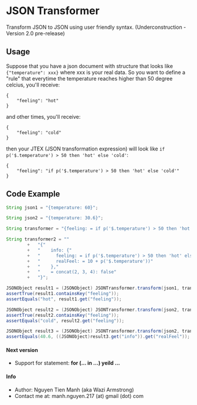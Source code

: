 # JSON Transformer
Transform JSON to JSON using user friendly syntax.
(Underconstruction - Version 2.0 pre-release)
## Usage
Suppose that you have a json document with structure that looks like `{"temperature": xxx}` where xxx is your real data.
So you want to define a "rule" that everytime the temperature reaches higher than 50 degree celcius, you'll receive:
```
{
    "feeling": "hot"
}
```
and other times, you'll receive:
```
{
    "feeling": "cold"
}
```
then your JTEX (JSON transformation expression) will look like `if p('$.temperature') > 50 then 'hot' else 'cold'`:
```
{
    "feeling": "if p('$.temperature') > 50 then 'hot' else 'cold'"
}
```
## Code Example
```java
String json1 = "{temperature: 60}";

String json2 = "{temperature: 30.6}";

String transformer = "{feeling: = if p('$.temperature') > 50 then 'hot' else 'cold'}";

String transformer2 = ""
		+	"{"
		+	"    info: {"
		+	"      feeling: = if p('$.temperature') > 50 then 'hot' else 'cold',"
		+	"      realFeel: = 10 + p('$.temperature'))"
		+	"    },"
		+	"    = concat(2, 3, 4): false"
		+	"}";

JSONObject result1 = (JSONObject) JSONTransformer.transform(json1, transformer);
assertTrue(result1.containsKey("feeling"));
assertEquals("hot", result1.get("feeling"));

JSONObject result2 = (JSONObject) JSONTransformer.transform(json2, transformer);
assertTrue(result2.containsKey("feeling"));
assertEquals("cold", result2.get("feeling"));

JSONObject result3 = (JSONObject) JSONTransformer.transform(json2, transformer2);
assertEquals(40.6, ((JSONObject)result3.get("info")).get("realFeel"));
```
#### Next version
- Support for statement: **for (... in ...) yeild ...**

#### Info
- Author: Nguyen Tien Manh (aka Wazi Armstrong)
- Contact me at: manh.nguyen.217 (at) gmail (dot) com
